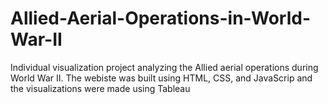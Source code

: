 # Allied-Aerial-Operations-in-World-War-II
Individual visualization project analyzing the Allied aerial operations during World War II. The webiste was built using HTML, CSS, and JavaScrip and the visualizations were made using Tableau
